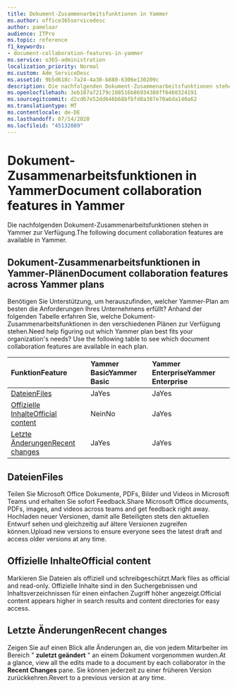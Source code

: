 ```yaml
---
title: Dokument-Zusammenarbeitsfunktionen in Yammer
ms.author: office365servicedesc
author: pamelaar
audience: ITPro
ms.topic: reference
f1_keywords:
- document-collaboration-features-in-yammer
ms.service: o365-administration
localization_priority: Normal
ms.custom: Adm_ServiceDesc
ms.assetid: 9b5d618c-7a24-4a30-b880-6306e130209c
description: Die nachfolgenden Dokument-Zusammenarbeitsfunktionen stehen in Yammer zur Verfügung.
ms.openlocfilehash: 3eb187a72179c108516b86934388ff6460324191
ms.sourcegitcommit: d2cd67e52dd646b68bfbfd8a387e70a6da140a62
ms.translationtype: MT
ms.contentlocale: de-DE
ms.lasthandoff: 07/14/2020
ms.locfileid: "45132089"
---
```

# <a name="document-collaboration-features-in-yammer"></a><span data-ttu-id="36ebd-103">Dokument-Zusammenarbeitsfunktionen in Yammer</span><span class="sxs-lookup"><span data-stu-id="36ebd-103">Document collaboration features in Yammer</span></span>

<span data-ttu-id="36ebd-104">Die nachfolgenden Dokument-Zusammenarbeitsfunktionen stehen in Yammer zur Verfügung.</span><span class="sxs-lookup"><span data-stu-id="36ebd-104">The following document collaboration features are available in Yammer.</span></span>
  
## <a name="document-collaboration-features-across-yammer-plans"></a><span data-ttu-id="36ebd-105">Dokument-Zusammenarbeitsfunktionen in Yammer-Plänen</span><span class="sxs-lookup"><span data-stu-id="36ebd-105">Document collaboration features across Yammer plans</span></span>

<span data-ttu-id="36ebd-p101">Benötigen Sie Unterstützung, um herauszufinden, welcher Yammer-Plan am besten die Anforderungen Ihres Unternehmens erfüllt? Anhand der folgenden Tabelle erfahren Sie, welche Dokument-Zusammenarbeitsfunktionen in den verschiedenen Plänen zur Verfügung stehen.</span><span class="sxs-lookup"><span data-stu-id="36ebd-p101">Need help figuring out which Yammer plan best fits your organization's needs? Use the following table to see which document collaboration features are available in each plan.</span></span>
  
|<span data-ttu-id="36ebd-108">**Funktion**</span><span class="sxs-lookup"><span data-stu-id="36ebd-108">**Feature**</span></span>|<span data-ttu-id="36ebd-109">**Yammer Basic**</span><span class="sxs-lookup"><span data-stu-id="36ebd-109">**Yammer Basic**</span></span>|<span data-ttu-id="36ebd-110">**Yammer Enterprise**</span><span class="sxs-lookup"><span data-stu-id="36ebd-110">**Yammer Enterprise**</span></span>|
|:-----|:-----|:-----|
|[<span data-ttu-id="36ebd-111">Dateien</span><span class="sxs-lookup"><span data-stu-id="36ebd-111">Files</span></span>](document-collaboration-features-in-yammer.md#files) <br/> |<span data-ttu-id="36ebd-112">Ja</span><span class="sxs-lookup"><span data-stu-id="36ebd-112">Yes</span></span>  <br/> |<span data-ttu-id="36ebd-113">Ja</span><span class="sxs-lookup"><span data-stu-id="36ebd-113">Yes</span></span>  <br/> |
|[<span data-ttu-id="36ebd-114">Offizielle Inhalte</span><span class="sxs-lookup"><span data-stu-id="36ebd-114">Official content</span></span>](document-collaboration-features-in-yammer.md#official-content) <br/> |<span data-ttu-id="36ebd-115">Nein</span><span class="sxs-lookup"><span data-stu-id="36ebd-115">No</span></span>  <br/> |<span data-ttu-id="36ebd-116">Ja</span><span class="sxs-lookup"><span data-stu-id="36ebd-116">Yes</span></span>  <br/> |
|[<span data-ttu-id="36ebd-117">Letzte Änderungen</span><span class="sxs-lookup"><span data-stu-id="36ebd-117">Recent changes</span></span>](document-collaboration-features-in-yammer.md#recent-changes) <br/> |<span data-ttu-id="36ebd-118">Ja</span><span class="sxs-lookup"><span data-stu-id="36ebd-118">Yes</span></span>  <br/> |<span data-ttu-id="36ebd-119">Ja</span><span class="sxs-lookup"><span data-stu-id="36ebd-119">Yes</span></span>  <br/> |

## <a name="files"></a><span data-ttu-id="36ebd-120">Dateien</span><span class="sxs-lookup"><span data-stu-id="36ebd-120">Files</span></span>

<span data-ttu-id="36ebd-121">Teilen Sie Microsoft Office Dokumente, PDFs, Bilder und Videos in Microsoft Teams und erhalten Sie sofort Feedback.</span><span class="sxs-lookup"><span data-stu-id="36ebd-121">Share Microsoft Office documents, PDFs, images, and videos across teams and get feedback right away.</span></span> <span data-ttu-id="36ebd-122">Hochladen neuer Versionen, damit alle Beteiligten stets den aktuellen Entwurf sehen und gleichzeitig auf ältere Versionen zugreifen können.</span><span class="sxs-lookup"><span data-stu-id="36ebd-122">Upload new versions to ensure everyone sees the latest draft and access older versions at any time.</span></span>
  
## <a name="official-content"></a><span data-ttu-id="36ebd-123">Offizielle Inhalte</span><span class="sxs-lookup"><span data-stu-id="36ebd-123">Official content</span></span>

<span data-ttu-id="36ebd-124">Markieren Sie Dateien als offiziell und schreibgeschützt.</span><span class="sxs-lookup"><span data-stu-id="36ebd-124">Mark files as official and read-only.</span></span> <span data-ttu-id="36ebd-125">Offizielle Inhalte sind in den Suchergebnissen und Inhaltsverzeichnissen für einen einfachen Zugriff höher angezeigt.</span><span class="sxs-lookup"><span data-stu-id="36ebd-125">Official content appears higher in search results and content directories for easy access.</span></span>

## <a name="recent-changes"></a><span data-ttu-id="36ebd-126">Letzte Änderungen</span><span class="sxs-lookup"><span data-stu-id="36ebd-126">Recent changes</span></span>

<span data-ttu-id="36ebd-127">Zeigen Sie auf einen Blick alle Änderungen an, die von jedem Mitarbeiter im Bereich " **zuletzt geändert** " an einem Dokument vorgenommen wurden.</span><span class="sxs-lookup"><span data-stu-id="36ebd-127">At a glance, view all the edits made to a document by each collaborator in the **Recent Changes** pane.</span></span> <span data-ttu-id="36ebd-128">Sie können jederzeit zu einer früheren Version zurückkehren.</span><span class="sxs-lookup"><span data-stu-id="36ebd-128">Revert to a previous version at any time.</span></span>
  